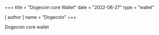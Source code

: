 +++
title = "Dogecoin core Wallet"
date = "2022-06-27"
type = "wallet"

[ author ]
  name = "Dogecoin"
+++

Dogecoin core wallet